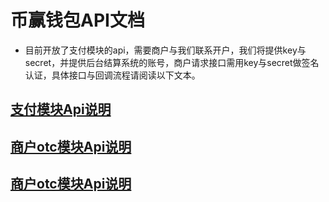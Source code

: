 # 币赢钱包API文档

* 目前开放了支付模块的api，需要商户与我们联系开户，我们将提供key与secret，并提供后台结算系统的账号，商户请求接口需用key与secret做签名认证，具体接口与回调流程请阅读以下文本。

## [支付模块Api说明](https://github.com/coinWinApi/API_Docs/blob/master/CoinPayApi.md)

## [商户otc模块Api说明](https://github.com/coinWinApi/API_Docs/blob/master/OTCApi.md)

## [商户otc模块Api说明](https://github.com/coinWinApi/API_Docs/blob/master/OTCApi.md)
